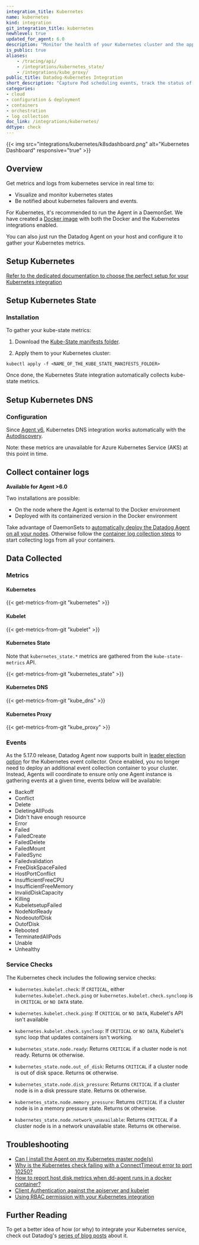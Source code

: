 ```yaml
---
integration_title: Kubernetes
name: kubernetes
kind: integration
git_integration_title: kubernetes
newhlevel: true
updated_for_agent: 6.0
description: "Monitor the health of your Kubernetes cluster and the applications running on it. Capture Pod scheduling events, track the status of your Kubelets, and more."
is_public: true
aliases:
    - /tracing/api/
    - /integrations/kubernetes_state/
    - /integrations/kube_proxy/
public_title: Datadog-Kubernetes Integration
short_description: "Capture Pod scheduling events, track the status of your Kublets, and more"
categories:
- cloud
- configuration & deployment
- containers
- orchestration
- log collection
doc_link: /integrations/kubernetes/
ddtype: check
---
```


{{< img src="integrations/kubernetes/k8sdashboard.png" alt="Kubernetes Dashboard" responsive="true" >}}

## Overview

Get metrics and logs from kubernetes service in real time to:

* Visualize and monitor kubernetes states
* Be notified about kubernetes failovers and events.

For Kubernetes, it's recommended to run the Agent in a DaemonSet. We have created a [Docker image][1] with both the Docker and the Kubernetes integrations enabled.

You can also just run the Datadog Agent on your host and configure it to gather your Kubernetes metrics.

## Setup Kubernetes

[Refer to the dedicated documentation to choose the perfect setup for your Kubernetes integration][2]

## Setup Kubernetes State
### Installation

To gather your kube-state metrics:

1. Download the [Kube-State manifests folder][3].

2. Apply them to your Kubernetes cluster:
  ```
  kubectl apply -f <NAME_OF_THE_KUBE_STATE_MANIFESTS_FOLDER>
  ```

Once done, the Kubernetes State integration automatically collects kube-state metrics.

## Setup Kubernetes DNS
### Configuration

Since [Agent v6][4], Kubernetes DNS integration works automatically with the [Autodiscovery][5].

Note: these metrics are unavailable for Azure Kubernetes Service (AKS) at this point in time.

## Collect container logs

**Available for Agent >6.0**

Two installations are possible:

- On the node where the Agent is external to the Docker environment
- Deployed with its containerized version in the Docker environment

Take advantage of DaemonSets to [automatically deploy the Datadog Agent on all your nodes][6]. Otherwise follow the [container log collection steps][7] to start collecting logs from all your containers.

## Data Collected
### Metrics
#### Kubernetes
{{< get-metrics-from-git "kubernetes" >}}

#### Kubelet
{{< get-metrics-from-git "kubelet" >}}

#### Kubernetes State

Note that `kubernetes_state.*` metrics are gathered from the `kube-state-metrics` API.

{{< get-metrics-from-git "kubernetes_state" >}}

#### Kubernetes DNS
{{< get-metrics-from-git "kube_dns" >}}

#### Kubernetes Proxy
{{< get-metrics-from-git "kube_proxy" >}}

### Events

As the 5.17.0 release, Datadog Agent now supports built in [leader election option][8] for the Kubernetes event collector. Once enabled, you no longer need to deploy an additional event collection container to your cluster. Instead, Agents will coordinate to ensure only one Agent instance is gathering events at a given time, events below will be available:

* Backoff
* Conflict
* Delete
* DeletingAllPods
* Didn't have enough resource
* Error
* Failed
* FailedCreate
* FailedDelete
* FailedMount
* FailedSync
* Failedvalidation
* FreeDiskSpaceFailed
* HostPortConflict
* InsufficientFreeCPU
* InsufficientFreeMemory
* InvalidDiskCapacity
* Killing
* KubeletsetupFailed
* NodeNotReady
* NodeoutofDisk
* OutofDisk
* Rebooted
* TerminatedAllPods
* Unable
* Unhealthy

### Service Checks

The Kubernetes check includes the following service checks:

* `kubernetes.kubelet.check`:
  If `CRITICAL`, either `kubernetes.kubelet.check.ping` or `kubernetes.kubelet.check.syncloop` is in `CRITICAL` or `NO DATA` state.

* `kubernetes.kubelet.check.ping`:
  If `CRITICAL` or `NO DATA`, Kubelet's API isn't available

* `kubernetes.kubelet.check.syncloop`:
  If `CRITICAL` or `NO DATA`, Kubelet's sync loop that updates containers isn't working.

* `kubernetes_state.node.ready`:
  Returns `CRITICAL` if a cluster node is not ready. Returns `OK` otherwise.

* `kubernetes_state.node.out_of_disk`:
  Returns `CRITICAL` if a cluster node is out of disk space. Returns `OK` otherwise.

* `kubernetes_state.node.disk_pressure`:
  Returns `CRITICAL` if a cluster node is in a disk pressure state. Returns `OK` otherwise.

* `kubernetes_state.node.memory_pressure`:
  Returns `CRITICAL` if a cluster node is in a memory pressure state. Returns `OK` otherwise.

* `kubernetes_state.node.network_unavailable`:
  Returns `CRITICAL` if a cluster node is in a network unavailable state. Returns `OK` otherwise.

## Troubleshooting

* [Can I install the Agent on my Kubernetes master node(s)][9]
* [Why is the Kubernetes check failing with a ConnectTimeout error to port 10250?][10]
* [How to report host disk metrics when dd-agent runs in a docker container?][11]
* [Client Authentication against the apiserver and kubelet][12]
* [Using RBAC permission with your Kubernetes integration][13]

## Further Reading

To get a better idea of how (or why) to integrate your Kubernetes service, check out Datadog's [series of blog posts][14] about it.

[1]: https://hub.docker.com/r/datadog/agent
[2]: /agent/basic_agent_usage/kubernetes
[3]: https://github.com/kubernetes/kube-state-metrics/tree/master/kubernetes
[4]: /agent
[5]: /agent/autodiscovery
[6]: https://app.datadoghq.com/account/settings#agent/kubernetes
[7]: /agent/basic_agent_usage/kubernetes/#log-collection-setup
[8]: /agent/basic_agent_usage/kubernetes/#event_collection
[9]: /integrations/faq/can-i-install-the-agent-on-my-kubernetes-master-node-s
[10]: /integrations/faq/why-is-the-kubernetes-check-failing-with-a-connecttimeout-error-to-port-10250
[11]: /agent/faq/getting-further-with-docker
[12]: /integrations/faq/client-authentication-against-the-apiserver-and-kubelet
[13]: /integrations/faq/using-rbac-permission-with-your-kubernetes-integration
[14]: https://www.datadoghq.com/blog/monitoring-kubernetes-era
